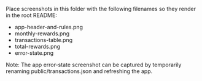 Place screenshots in this folder with the following filenames so they render in the root README:

- app-header-and-rules.png
- monthly-rewards.png
- transactions-table.png
- total-rewards.png
- error-state.png

Note: The app error-state screenshot can be captured by temporarily renaming public/transactions.json and refreshing the app.



